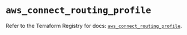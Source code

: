 # `aws_connect_routing_profile`

Refer to the Terraform Registry for docs: [`aws_connect_routing_profile`](https://registry.terraform.io/providers/hashicorp/aws/5.39.1/docs/resources/connect_routing_profile).
